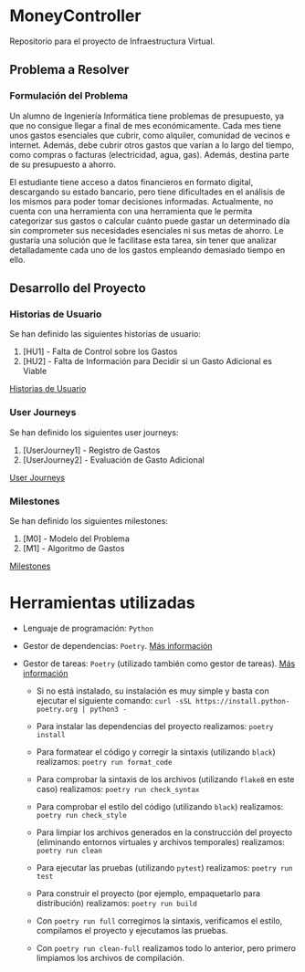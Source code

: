# MoneyController
Repositorio para el proyecto de Infraestructura Virtual.

## Problema a Resolver
### Formulación del Problema 
Un alumno de Ingeniería Informática tiene problemas de presupuesto, ya que no consigue llegar a final de mes económicamente. Cada mes tiene unos gastos esenciales que cubrir, como alquiler, comunidad de vecinos e internet. Además, debe cubrir otros gastos que varían a lo largo del tiempo, como compras o facturas (electricidad, agua, gas). Además, destina parte de su presupuesto a ahorro. 

El estudiante tiene acceso a datos financieros en formato digital, descargando su estado bancario, pero tiene dificultades en el análisis de los mismos para poder tomar decisiones informadas. Actualmente, no cuenta con una herramienta con una herramienta que le permita categorizar sus gastos o calcular cuánto puede gastar un determinado día sin comprometer sus necesidades esenciales ni sus metas de ahorro. Le gustaría una solución que le facilitase esta tarea, sin tener que analizar detalladamente cada uno de los gastos empleando demasiado tiempo en ello.  

## Desarrollo del Proyecto
### Historias de Usuario
Se han definido las siguientes historias de usuario: 
1. [HU1] - Falta de Control sobre los Gastos  
2. [HU2] - Falta de Información para Decidir si un Gasto Adicional es Viable

[Historias de Usuario](/docs/historias_usuario.md)  

### User Journeys
Se han definido los siguientes user journeys:
1. [UserJourney1] - Registro de Gastos  
3. [UserJourney2] - Evaluación de Gasto Adicional  

[User Journeys](/docs/user_journeys.md)  

### Milestones
Se han definido los siguientes milestones:
1. [M0] - Modelo del Problema
2. [M1] - Algoritmo de Gastos 

[Milestones](/docs/milestones.md)  

# Herramientas utilizadas

- Lenguaje de programación: `Python`

- Gestor de dependencias: `Poetry`. [Más información](/docs/gestor_dependencias.md)

- Gestor de tareas: `Poetry` (utilizado también como gestor de tareas). [Más información](/docs/gestor_tareas.md)
    - Si no está instalado, su instalación es muy simple y basta con ejecutar el siguiente comando:
    `curl -sSL https://install.python-poetry.org | python3 -`
    
    - Para instalar las dependencias del proyecto realizamos:
    `poetry install`

    - Para formatear el código y corregir la sintaxis (utilizando `black`) realizamos:
    `poetry run format_code`

    - Para comprobar la sintaxis de los archivos (utilizando `flake8` en este caso) realizamos:
    `poetry run check_syntax`

    - Para comprobar el estilo del código (utilizando `black`) realizamos:
    `poetry run check_style`

    - Para limpiar los archivos generados en la construcción del proyecto (eliminando entornos virtuales y archivos temporales) realizamos:
    `poetry run clean`

    - Para ejecutar las pruebas (utilizando `pytest`) realizamos:
    `poetry run test`

    - Para construir el proyecto (por ejemplo, empaquetarlo para distribución) realizamos:
    `poetry run build`

    - Con `poetry run full` corregimos la sintaxis, verificamos el estilo, compilamos el proyecto y ejecutamos las pruebas.

    - Con `poetry run clean-full` realizamos todo lo anterior, pero primero limpiamos los archivos de compilación.
